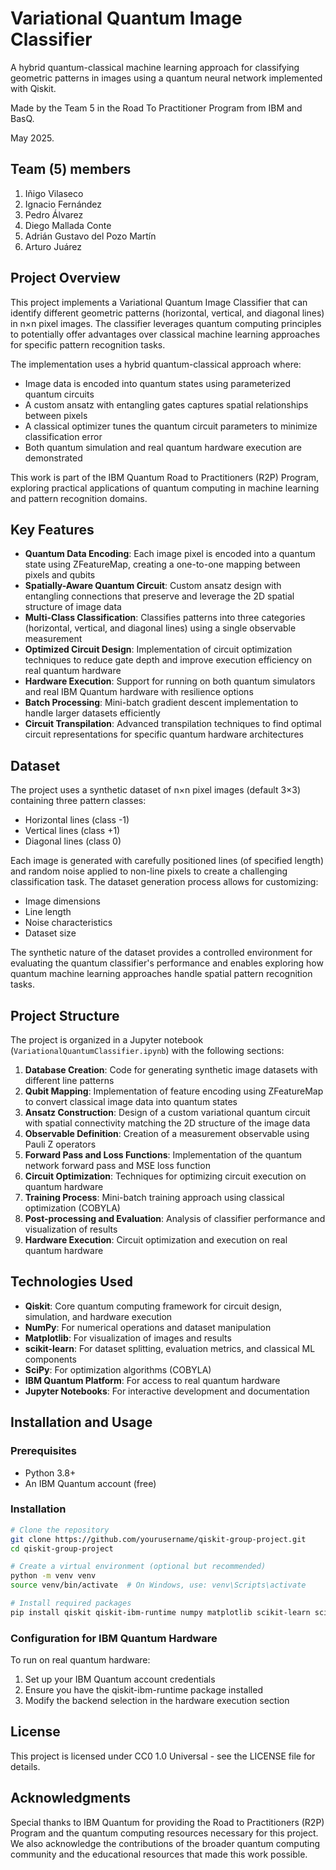 # Variational Quantum Image Classifier

A hybrid quantum-classical machine learning approach for classifying geometric patterns in images using a quantum neural network implemented with Qiskit.

Made by the Team 5 in the Road To Practitioner Program from IBM and BasQ.

May 2025.

## Team (5) members

1. Iñigo Vilaseco
2. Ignacio Fernández
3. Pedro Álvarez
4. Diego Mallada Conte
5. Adrián Gustavo del Pozo Martín 
6. Arturo Juárez

## Project Overview

This project implements a Variational Quantum Image Classifier that can identify different geometric patterns (horizontal, vertical, and diagonal lines) in n×n pixel images. The classifier leverages quantum computing principles to potentially offer advantages over classical machine learning approaches for specific pattern recognition tasks.

The implementation uses a hybrid quantum-classical approach where:
- Image data is encoded into quantum states using parameterized quantum circuits 
- A custom ansatz with entangling gates captures spatial relationships between pixels
- A classical optimizer tunes the quantum circuit parameters to minimize classification error
- Both quantum simulation and real quantum hardware execution are demonstrated

This work is part of the IBM Quantum Road to Practitioners (R2P) Program, exploring practical applications of quantum computing in machine learning and pattern recognition domains.

## Key Features

- **Quantum Data Encoding**: Each image pixel is encoded into a quantum state using ZFeatureMap, creating a one-to-one mapping between pixels and qubits
- **Spatially-Aware Quantum Circuit**: Custom ansatz design with entangling connections that preserve and leverage the 2D spatial structure of image data
- **Multi-Class Classification**: Classifies patterns into three categories (horizontal, vertical, and diagonal lines) using a single observable measurement
- **Optimized Circuit Design**: Implementation of circuit optimization techniques to reduce gate depth and improve execution efficiency on real quantum hardware
- **Hardware Execution**: Support for running on both quantum simulators and real IBM Quantum hardware with resilience options
- **Batch Processing**: Mini-batch gradient descent implementation to handle larger datasets efficiently
- **Circuit Transpilation**: Advanced transpilation techniques to find optimal circuit representations for specific quantum hardware architectures

## Dataset

The project uses a synthetic dataset of n×n pixel images (default 3×3) containing three pattern classes:
- Horizontal lines (class -1)
- Vertical lines (class +1)
- Diagonal lines (class 0)

Each image is generated with carefully positioned lines (of specified length) and random noise applied to non-line pixels to create a challenging classification task. The dataset generation process allows for customizing:
- Image dimensions
- Line length
- Noise characteristics 
- Dataset size

The synthetic nature of the dataset provides a controlled environment for evaluating the quantum classifier's performance and enables exploring how quantum machine learning approaches handle spatial pattern recognition tasks.

## Project Structure

The project is organized in a Jupyter notebook (`VariationalQuantumClassifier.ipynb`) with the following sections:

1. **Database Creation**: Code for generating synthetic image datasets with different line patterns
2. **Qubit Mapping**: Implementation of feature encoding using ZFeatureMap to convert classical image data into quantum states
3. **Ansatz Construction**: Design of a custom variational quantum circuit with spatial connectivity matching the 2D structure of the image data
4. **Observable Definition**: Creation of a measurement observable using Pauli Z operators
5. **Forward Pass and Loss Functions**: Implementation of the quantum network forward pass and MSE loss function
6. **Circuit Optimization**: Techniques for optimizing circuit execution on quantum hardware
7. **Training Process**: Mini-batch training approach using classical optimization (COBYLA)
8. **Post-processing and Evaluation**: Analysis of classifier performance and visualization of results
9. **Hardware Execution**: Circuit optimization and execution on real quantum hardware

## Technologies Used

- **Qiskit**: Core quantum computing framework for circuit design, simulation, and hardware execution
- **NumPy**: For numerical operations and dataset manipulation
- **Matplotlib**: For visualization of images and results
- **scikit-learn**: For dataset splitting, evaluation metrics, and classical ML components
- **SciPy**: For optimization algorithms (COBYLA)
- **IBM Quantum Platform**: For access to real quantum hardware
- **Jupyter Notebooks**: For interactive development and documentation

## Installation and Usage

### Prerequisites
- Python 3.8+
- An IBM Quantum account (free)

### Installation
```bash
# Clone the repository
git clone https://github.com/yourusername/qiskit-group-project.git
cd qiskit-group-project

# Create a virtual environment (optional but recommended)
python -m venv venv
source venv/bin/activate  # On Windows, use: venv\Scripts\activate

# Install required packages
pip install qiskit qiskit-ibm-runtime numpy matplotlib scikit-learn scipy jupyter
```

### Configuration for IBM Quantum Hardware
To run on real quantum hardware:
1. Set up your IBM Quantum account credentials
2. Ensure you have the qiskit-ibm-runtime package installed
3. Modify the backend selection in the hardware execution section

## License

This project is licensed under CC0 1.0 Universal - see the LICENSE file for details.

## Acknowledgments

Special thanks to IBM Quantum for providing the Road to Practitioners (R2P) Program and the quantum computing resources necessary for this project. We also acknowledge the contributions of the broader quantum computing community and the educational resources that made this work possible.

